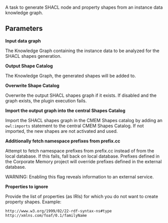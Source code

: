 A task to generate SHACL node and property shapes from an instance data knowledge graph.
    
## Parameters

**<a id="parameter_doc_data_graph_iri">Input data graph</a>**

The Knowledge Graph containing the instance data to be analyzed for the SHACL shapes generation.

**<a id="parameter_doc_shapes_graph_iri">Output Shape Catalog</a>**

The Knowledge Graph, the generated shapes will be added to.

**<a id="parameter_doc_overwrite">Overwrite Shape Catalog</a>**

Overwrite the output SHACL shapes graph if it exists.
If disabled and the graph exists, the plugin execution fails.

**<a id="parameter_doc_import_shapes">Import the output graph into the central Shapes Catalog</a>**

Import the SHACL shapes graph in the CMEM Shapes catalog by adding an `owl:imports` statement to the central CMEM Shapes Catalog.
If not imported, the new shapes are not activated and used.

**<a id="parameter_doc_prefix_cc">Additionally fetch namespace prefixes from prefix.cc</a>**

Attempt to fetch namespace prefixes from prefix.cc instead of  from the local database.
If this fails, fall back on local database.
Prefixes defined in the Corporate Memory project will override prefixes defined in the external database.
            
WARNING: Enabling this flag reveals information to an external service.

**<a id="parameter_doc_ignore_properties">Properties to ignore</a>**

Provide the list of properties (as IRIs) for which you do not want to create property shapes.
Example:
```
http://www.w3.org/1999/02/22-rdf-syntax-ns#type
http://xmlns.com/foaf/0.1/familyName
```
